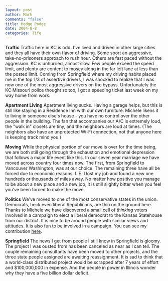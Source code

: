 ```yaml
--- 
layout: post
author: Mark
comments: "false"
title: Hodge Podge
date: 2004-8-8
categories: life
---
```

<b>Traffic</b>
Traffic here in KC is odd. I've lived and driven in other large cities and they all have their own flavor of driving. Some sport an aggressive, take-no-prisoners approach to rush hour. Others are fast paced without the aggression. KC is unhurried, almost slow. Few people exceed the speed limit, and plenty are content to mosey along in the far left lane at less than the posted limit. Coming from Springfield where my driving habits placed me in the top 1/3 of assertive drivers, I was shocked to realize that I was now one of the most aggressive drivers on the bypass. Unfortunately the KC Missouri police thought so too, I got a speeding ticket last week on my way home from work.

<b>Apartment Living</b>
Apartment living sucks. Having a garage helps, but this is still like staying in a Residence Inn with our own furniture. Michele likens it to living in someone else's house - you have no control over the other people in the building. The fan that accompanies our A/C is extremely loud, the "walk in" closets are tiny, and the neighbors are loud at times. (The neighbors also have an unprotected Wi-Fi connection, not that anyone here is keeping track mind you.)

<b>Moving</b>
While the physical portion of our move is over for the time being, we are both still going through the exhaustion and emotional depression that follows a major life event like this. In our seven year marriage we have moved across country four times now. The first, from Springfield to Vancouver Washington, was at our choice. The remaining three have all be forced due to economic reasons. I. E. I lost my job and found a new one hundreds or thousands of miles away. No matter how positive you manage to be about a new place and a new job, it is still slightly bitter when you feel you've been forced to make the move.

<b>Politics</b>
We've moved to one of the most conservative states in the union. Democrats, heck even liberal Republicans, are thin on the ground here. Thanks to Michele we have discovered a small cell of <i>thinking</i> voters involved in a campaign to elect a liberal democrat to the Kansas Statehouse from our district. It is nice to be around people with similar views and attitudes. It is also fun to be involved in a campaign. You can see my contribution <a href="http://bobterrill.com" title="Bob Terrill For Representative">here</a>.

<b>Springfield</b>
The news I get from people I still know in Springfield is gloomy. The project I was ousted from has been canceled as near as I can tell. The couple remaining consultants have been moved to other projects, and the three state people assigned are awaiting reassignment. It is sad to think that a world-class distributed project would be scrapped after 7 years of effort and $100,000,000 in expense. And the people in power in Illinois wonder why they have a five billion dollar deficit.

